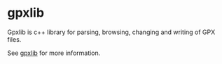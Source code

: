 gpxlib
======

Gpxlib is c++ library for parsing, browsing, changing and writing of GPX files.

See [gpxlib](http://irdvo.github.io/gpxlib) for more information.
